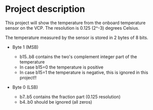 # Project description

This project will show the temperature from the onboard temperature sensor on the VCP. The resolution is 0.125 (2^-3) degrees Celsius.

The temperature measured by the sensor is stored in 2 bytes of 8 bits.

- Byte 1 (MSB)

  - b15..b8 contains the two's complement integer part of the temperature
  - In case b15=0 the temperature is positive
  - In case b15=1 the temperature is negative, this is ignored in this project!!

- Byte 0 (LSB)
  - b7..b5 contains the fraction part (0.125 resolution)
  - b4..b0 should be ignored (all zeros)

